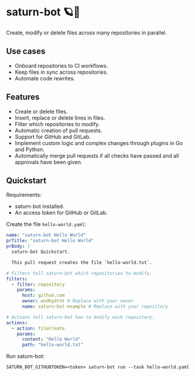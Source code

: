 # saturn-bot 🪐🤖

Create, modify or delete files across many repositories in parallel.

## Use cases

- Onboard repositories to CI workflows.
- Keep files in sync across repositories.
- Automate code rewrites.

## Features

- Create or delete files.
- Insert, replace or delete lines in files.
- Filter which repositories to modify.
- Automatic creation of pull requests.
- Support for GitHub and GitLab.
- Implement custom logic and complex changes through plugins in Go and Python.
- Automatically merge pull requests if all checks have passed and all approvals have been given.

## Quickstart

Requirements:

- saturn-bot installed.
- An access token for GitHub or GitLab.

Create the file `hello-world.yaml`:

```yaml title="hello-world.yaml"
name: "saturn-bot Hello World"
prTitle: "saturn-bot Hello World"
prBody: |
  saturn-bot Quickstart.

  This pull request creates the file `hello-world.txt`.

# Filters tell saturn-bot which repositories to modify.
filters:
  - filter: repository
    params:
      host: github.com
      owner: wndhydrnt # Replace with your owner
      name: saturn-bot-example # Replace with your repository

# Actions tell saturn-bot how to modify each repository.
actions:
  - action: fileCreate
    params:
      content: "Hello World"
      path: "hello-world.txt"
```

Run saturn-bot:

```shell
SATURN_BOT_GITHUBTOKEN=<token> saturn-bot run --task hello-world.yaml
```
